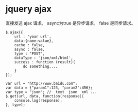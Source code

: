 # jquery ajax 
直接发送 ajax 请求， async为true 是异步请求， false 是同步请求。

	$.ajax({
        url : 'your url',
        data:{name:value},
        cache : false,
        async : false,
        type : "POST",
        dataType : 'json/xml/html',
        success : function (result){
            do something....
        }
    });

    var url = "http://www.baidu.com";
    var data = {"param1":123, "param2":456};
    var type = "json"; //  text  json  xml ...
    $.get(url, data, function(response){
    	console.log(response);
    }, type);